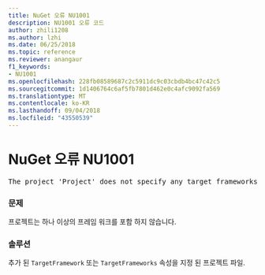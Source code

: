 ```yaml
---
title: NuGet 오류 NU1001
description: NU1001 오류 코드
author: zhili1208
ms.author: lzhi
ms.date: 06/25/2018
ms.topic: reference
ms.reviewer: anangaur
f1_keywords:
- NU1001
ms.openlocfilehash: 228fb08589687c2c5911dc9c03cbdb4bc47c42c5
ms.sourcegitcommit: 1d1406764c6af5fb7801d462e0c4afc9092fa569
ms.translationtype: MT
ms.contentlocale: ko-KR
ms.lasthandoff: 09/04/2018
ms.locfileid: "43550539"
---
```

# <a name="nuget-error-nu1001"></a>NuGet 오류 NU1001

<pre>The project 'Project' does not specify any target frameworks in 'ProjectFile'</pre>

### <a name="issue"></a>문제
프로젝트는 하나 이상의 프레임 워크를 포함 하지 않습니다.

### <a name="solution"></a>솔루션
추가 된 `TargetFramework` 또는 `TargetFrameworks` 속성을 지정 된 프로젝트 파일.
